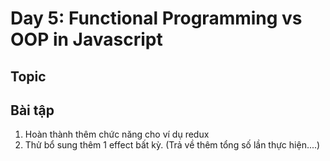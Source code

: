 # Day 5: Functional Programming vs OOP in Javascript

## Topic

## Bài tập

1. Hoàn thành thêm chức năng cho ví dụ redux
2. Thử bổ sung thêm 1 effect bất kỳ. (Trả về thêm tổng số lần thực hiện....)